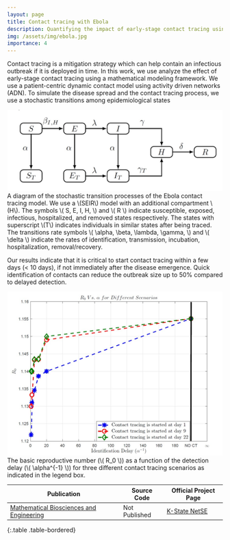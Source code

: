 ```yaml
---
layout: page
title: Contact tracing with Ebola
description: Quantifying the impact of early-stage contact tracing using activity driven networks
img: /assets/img/ebola.jpg
importance: 4
---
```


Contact tracing is a mitigation strategy which can help contain an infectious outbreak if it is deployed in time. In this work, we use analyze the effect of early-stage contact tracing using a mathematical modeling framework. We use a patient-centric dynamic contact model using activity driven networks (ADN). To simulate the disease spread and the contact tracing process, we use a stochastic transitions among epidemiological states

<div class="row justify-content-center">
  <div class="col-sm-8">
    <img class="img-fluid rounded z-depth-1" src="/assets/img/ebola/ebolaCT_model.jpg" alt="" title="Ebola contact tracing model"/>
  </div>
</div>
<div class="caption">
    A diagram of the stochastic transition processes of the Ebola contact tracing model. We use a \(SEIR\) model with an additional compartment \(H\). The symbols \( S, E, I, H, \) and \( R \) indicate susceptible, exposed, infectious, hospitalized, and removed states respectively. The states with superscript \(T\) indicates individuals in similar states after being traced. The transitions rate symbols \( \alpha, \beta, \lambda, \gamma, \) and \( \delta \) indicate the rates of identification, transmission, incubation, hospitalization, removal/recovery.
</div>

Our results indicate that it is critical to start contact tracing within a few days (< 10 days), if not immediately after the disease emergence. Quick identification of contacts can reduce the outbreak size up to 50% compared to delayed detection.

<div class="row justify-content-center">
  <div class="col-sm-8">
    <img class="img-fluid rounded z-depth-1" src="/assets/img/ebola/r0_vs_alpha.jpg" alt="" title="Basic reproductive number vs. identification delay"/>
  </div>
</div>
<div class="caption">
    The basic reproductive number (\( R_0 \)) as a function of the detection delay (\( \alpha^{-1} \)) for three different contact tracing scenarios as indicated in the legend box.
</div>

| Publication | Source Code | Official Project Page |
|-------------|----------|--------|
| [Mathematical Biosciences and Engineering](https://www.aimspress.com/article/10.3934/mbe.2018053) | Not Published | [K-State NetSE](https://www.ece.k-state.edu/netse/projects/sprojects/proj0.html) |
{:.table .table-bordered}

<!-- The work was published in Mathematical Biosciences and Engineering (MBE) journal which can be accessed via this [link](https://www.aimspress.com/article/10.3934/mbe.2018053). The official project page of the NetSE group can be found [here](https://www.ece.k-state.edu/netse/projects/sprojects/proj0.html). -->
